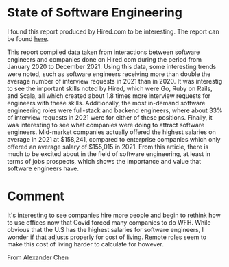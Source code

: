 # State of Software Engineering

I found this report produced by Hired.com to be interesting. The report can be found [here](https://hired.com/2022-state-of-software-engineers/).

This report compiled data taken from interactions between software engineers and companies done on Hired.com during the period from January 2020 to December 2021. Using this data, some interesting trends were noted, such as software engineers receiving more than double the average number of interview requests in 2021 than in 2020. It was interestig to see the important skills noted by Hired, which were Go, Ruby on Rails, and Scala, all which created about 1.8 times more interview requests for engineers with these skills. Additionally, the most in-demand software engineering roles were full-stack and backend engineers, where about 33% of interview requests in 2021 were for either of these positions. Finally, it was interesting to see what companies were doing to attract software engineers. Mid-market companies actually offered the highest salaries on average in 2021 at $158,241, compared to enterprise companies which only offered an average salary of $155,015 in 2021. From this article, there is much to be excited about in the field of software engineering, at least in terms of jobs prospects, which shows the importance and value that software engineers have.

# Comment
It's interesting to see companies hire more people and begin to rethink how to use offices now that Covid forced many companies to do WFH. While obvious that the U.S has the highest salaries for software engineers, I wonder if that adjusts properly for cost of living. Remote roles seem to make this cost of living harder to calculate for however.

From Alexander Chen